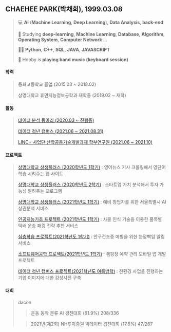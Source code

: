 ## CHAEHEE PARK(박채희), 1999.03.08
> 💻 **AI** (**Machine Learning**, **Deep Learning**), **Data Analysis**, **back-end**
> 
> 📝 Studying **deep-learning**, **Machine Learning**, **Database**, **Algorithm**, **Operating System**, **Computer Network** ... 
> 
> 👩‍💻 **Python**, **C++**, **SQL**, **JAVA**, **JAVASCRIPT**
> 
> 🎹 Hobby is **playing band music (keyboard session)**


#### 학력  
>동화고등학교 졸업 (2015.03 ~ 2018.02) 
>
>상명대학교 휴먼지능정보공학과 재학중 (2019.02 ~ 재학)


#### 활동
>[데이터 분석 동아리 (2020.03 ~ 진행중)](http://github.com/ChaeheePark/Data_Analysis)
>
>[데이터 청년 캠퍼스 (2021.06 ~ 2021.08.31)](http://github.com/ChaeheePark/data_campus_2021)
>
>[LINC+ 사업단 산학공동기술개발과제 학부연구원 (2021.06 ~ 2021.10)](http://github.com/ChaeheePark/RCNN_PROJECT)


#### 프로젝트
>[상명대학교 상생플러스 (2020학년도 1학기)](http://github.com/ChaeheePark/LEWA) : 영어뉴스 기사 크롤링해서 영단어 학습 시켜주는 웹 사이트 
>
>[상명대학교 상생플러스 (2020학년도 2학기)](https://github.com/ChaeheePark/DATA_IS_FUTURE) : 스타트업 가치 분석해서 투자 가능성 알려주는 프로그램
>
>[상명대학교 상생플러스 (2021학년도 1학기)](https://github.com/ChaeheePark/commercial_analysis) : 예비 창업자를 위한 서울특별시 AI 상권분석 서비스
>
>[인공지능기초 프로젝트 (2021학년도 1학기)](http://github.com/ChaeheePark/SMUS) : 사물 인식 기술을 이용한 품목별 택배 운송 패킹 전략 추천 서비스 
>
>[심층학습 프로젝트(2021학년도 1학기)](https://github.com/smu-deep-learning-project) : 안구건조증 예방을 위한 눈깜빡임 알림 서비스
>
>[소프트웨어공학 프로젝트(2021학년도 1학기)](https://github.com/smu-sw-engineering) : 캠핑장 예약 관리 모바일 앱 개발 프로젝트
>
>[데이터 청년 캠퍼스 프로젝트(2021학년도 여름방학)](https://github.com/Data-campus-SloganAnalysis/Main) : 친환경 사업을 진행하는 기업 이미지에 대한 감성사전 구축
#### 대회
>dacon
>>운동 동작 분류 AI 경진대회 (61.9%) 208/336
>
>>2021년(제2회) NH투자증권 빅데이터 경진대회 (17.6%) 47/267
